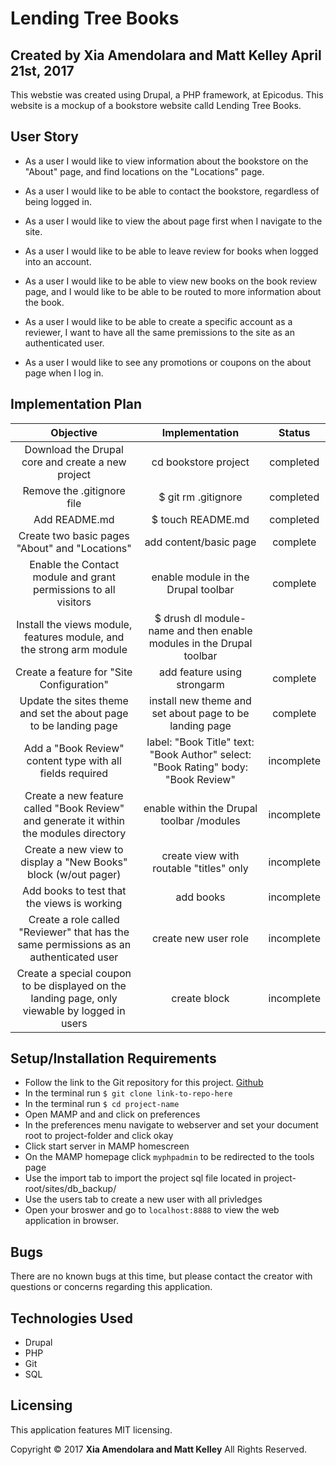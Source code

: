 # Lending Tree Books

## Created by Xia Amendolara and Matt Kelley April 21st, 2017

  This webstie was created using Drupal, a PHP framework, at Epicodus. This website is a mockup of a bookstore website calld Lending Tree Books.

## User Story

* As a user I would like to view information about the bookstore on the "About" page, and find locations on the "Locations" page.

* As a user I would like to be able to contact the bookstore, regardless of being logged in.

* As a user I would like to view the about page first when I navigate to the site.

* As a user I would like to be able to leave review for books when logged into an account.

* As a user I would like to be able to view new books on the book review page, and I would like to be able to be routed to more information about the book.

* As a user I would like to be able to create a specific account as a reviewer, I want to have all the same premissions to the site as an authenticated user.

* As a user I would like to see any promotions or coupons on the about page when I log in.


## Implementation Plan

| Objective | Implementation | Status |
|:-------------:|:-------------:|:-------------:|
| Download the Drupal core and create a new project | cd bookstore project | completed |
| Remove the .gitignore file | $ git rm .gitignore | completed |
| Add README.md | $ touch README.md | completed |
| Create two basic pages "About" and "Locations" | add content/basic page | complete |
| Enable the Contact module and grant permissions to all visitors | enable module in the Drupal toolbar | complete |
|Install the views module, features module, and the strong arm module | $ drush dl module-name and then enable modules in the Drupal toolbar |
| Create a feature for "Site Configuration" | add feature using strongarm | complete |
| Update the sites theme and set the about page to be landing page | install new theme and set about page to be landing page | complete |
| Add a "Book Review" content type with all fields required | label: "Book Title" text: "Book Author" select: "Book Rating" body: "Book Review" | incomplete |
| Create a new feature called "Book Review"  and generate it within the modules directory | enable within the Drupal toolbar /modules | incomplete |
| Create a new view to display  a "New Books" block (w/out pager) | create view with routable "titles" only | incomplete |
| Add books to test that the views is working | add books | incomplete |
| Create a role called "Reviewer" that has the same permissions as an authenticated user | create new user role | incomplete |
| Create a special coupon to be displayed on the landing page, only viewable by logged in users | create block | incomplete |



## Setup/Installation Requirements

  * Follow the link to the Git repository for this project. [Github](https://github.com/Xesme/cameron-coffee.git)
  * In the terminal run `$ git clone link-to-repo-here`
  * In the terminal run `$ cd project-name`
  * Open MAMP and and click on preferences
  * In the preferences menu navigate to webserver and set your document root to project-folder and click okay
  * Click start server in MAMP homescreen
  * On the MAMP homepage click `myphpadmin` to be redirected to the tools page
  * Use the import tab to import the project sql file located in project-root/sites/db_backup/
  * Use the users tab to create a new user with all privledges
  * Open your broswer and go to `localhost:8888` to view the web application in browser.

## Bugs
There are no known bugs at this time, but please contact the creator with questions or concerns regarding this application.

## Technologies Used
* Drupal
* PHP
* Git
* SQL

## Licensing
This application features MIT licensing.

Copyright &copy; 2017 **Xia Amendolara and Matt Kelley** All Rights Reserved.
